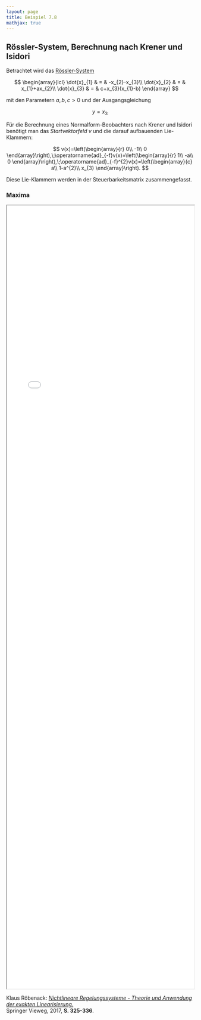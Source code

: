 ```yaml
---
layout: page
title: Beispiel 7.8
mathjax: true
---
```


## Rössler-System, Berechnung nach Krener und Isidori

Betrachtet wird das [Rössler-System](https://de.wikipedia.org/wiki/R%C3%B6ssler-Attraktor)

$$
\begin{array}{lcl}
\dot{x}_{1} & = & -x_{2}-x_{3}\\
\dot{x}_{2} & = & x_{1}+ax_{2}\\
\dot{x}_{3} & = & c+x_{3}(x_{1}-b)
\end{array}
$$

mit den Parametern $a,b,c>0$ und der Ausgangsgleichung

$$
y=x_3
$$

Für die Berechnung eines Normalform-Beobachters nach Krener und Isidori benötigt man das *Startvektorfeld* $v$ und die darauf aufbauenden Lie-Klammern:

$$
v(x)=\left(\begin{array}{r}
0\\
-1\\
0
\end{array}\right),\;\operatorname{ad}_{-f}v(x)=\left(\begin{array}{r}
1\\
-a\\
0
\end{array}\right),\;\operatorname{ad}_{-f}^{2}v(x)=\left(\begin{array}{c}
a\\
1-a^{2}\\
x_{3}
\end{array}\right).
$$

Diese Lie-Klammern werden in der Steuerbarkeitsmatrix zusammengefasst.

### Maxima

<iframe src="Roessler_Krener_Isidori.html" width="100%" height="2100"></iframe>


Klaus Röbenack:
[*Nichtlineare Regelungssysteme - Theorie und Anwendung der exakten Linearisierung.*](https://link.springer.com/book/10.1007/978-3-662-44091-9)   
Springer Vieweg, 2017, **S. 325-336**.

